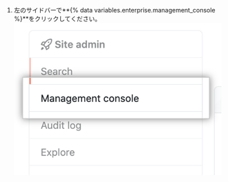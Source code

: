 1. 左のサイドバーで**{% data variables.enterprise.management_console %}**をクリックしてください。 ![左のサイドバーの{% data variables.enterprise.management_console %}タブ](/assets/images/enterprise/management-console/management-console-tab.png)
